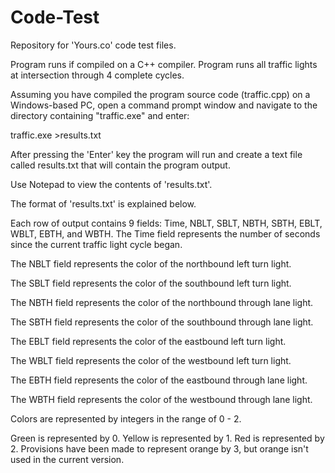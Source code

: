 # Code-Test
Repository for 'Yours.co' code test files.

Program runs if compiled on a C++ compiler.
Program runs all traffic lights at intersection through 4 complete cycles.

Assuming you have compiled the program source code (traffic.cpp) on a Windows-based PC, open a command 
prompt window and navigate to the directory containing "traffic.exe" and enter:

traffic.exe >results.txt

After pressing the 'Enter' key the program will run and create a text file called results.txt that will
contain the program output. 

Use Notepad to view the contents of 'results.txt'.

The format of 'results.txt' is explained below.

Each row of output contains 9 fields: Time, NBLT, SBLT, NBTH, SBTH, EBLT, WBLT, EBTH, and WBTH.
The Time field represents the number of seconds since the current traffic light cycle began.

The NBLT field represents the color of the northbound left turn light.

The SBLT field represents the color of the southbound left turn light.

The NBTH field represents the color of the northbound through lane light.

The SBTH field represents the color of the southbound through lane light.

The EBLT field represents the color of the eastbound left turn light.

The WBLT field represents the color of the westbound left turn light.

The EBTH field represents the color of the eastbound through lane light.

The WBTH field represents the color of the westbound through lane light.

Colors are represented by integers in the range of 0 - 2.

Green is represented by 0. Yellow is represented by 1. Red is represented by 2. Provisions have been 
made to represent orange by 3, but orange isn't used in the current version.
